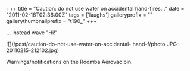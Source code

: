 +++
title = "Caution: do not use water on accidental hand-fires..."
date = "2011-02-16T02:36:00Z"
tags = ['laughs']
galleryprefix = ""
gallerythumbnailprefix = "t190_"
+++

... instead wave "Hi!"

![](/post/caution-do-not-use-water-on-accidental-
hand-f/photo.JPG-20110215-212102.jpg)

Warnings/notifications on the Roomba Aerovac bin.

